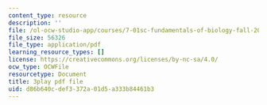 ```yaml
---
content_type: resource
description: ''
file: /ol-ocw-studio-app/courses/7-01sc-fundamentals-of-biology-fall-2011/d86b640cdef3372a01d5a333b84461b3_0ZxeQqtAVl0.pdf
file_size: 56326
file_type: application/pdf
learning_resource_types: []
license: https://creativecommons.org/licenses/by-nc-sa/4.0/
ocw_type: OCWFile
resourcetype: Document
title: 3play pdf file
uid: d86b640c-def3-372a-01d5-a333b84461b3
---
```

